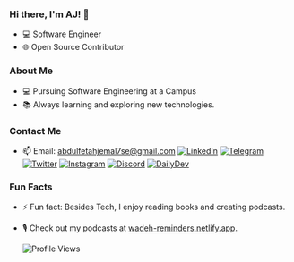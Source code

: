 ### Hi there, I'm AJ! 👋

- 💻 Software Engineer
- 🌐 Open Source Contributor

### About Me

- 💻 Pursuing Software Engineering at a Campus
- 📚 Always learning and exploring new technologies.

### Contact Me

- 📫 Email: abdulfetahjemal7se@gmail.com
[![LinkedIn](https://img.shields.io/badge/LinkedIn-0077B5?style=for-the-badge&logo=linkedin&logoColor=white)](https://www.linkedin.com/in/The_Wadeh)
[![Telegram](https://img.shields.io/badge/Telegram-2CA5E0?style=for-the-badge&logo=telegram&logoColor=white)](https://t.me/The_Wadeh)
[![Twitter](https://img.shields.io/badge/Twitter-1DA1F2?style=for-the-badge&logo=twitter&logoColor=white)](https://twitter.com/The_Wadeh)
[![Instagram](https://img.shields.io/badge/Instagram-E4405F?style=for-the-badge&logo=instagram&logoColor=white)](https://www.instagram.com/The_Wadeh)
[![Discord](https://img.shields.io/badge/Discord-7289DA?style=for-the-badge&logo=discord&logoColor=white)](https://discord.com/users/The_Wadeh)
[![DailyDev](https://img.shields.io/badge/DailyDev-1C1E21?style=for-the-badge&logo=dev.to&logoColor=white)](https://daily.dev/The_Wadeh)
  
### Fun Facts

- ⚡ Fun fact: Besides Tech, I enjoy reading books and creating podcasts.
- 🎙️ Check out my podcasts at [wadeh-reminders.netlify.app](https://wadeh-reminders.netlify.app).


  ![Profile Views](https://komarev.com/ghpvc/?username=yourusername&color=blue)


<!---
TheWadeh/TheWadeh is a ✨ special ✨ repository because its `README.md` (this file) appears on your GitHub profile.
You can click the Preview link to take a look at your changes.
--->

